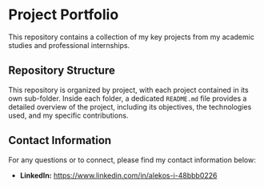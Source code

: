 # Project Portfolio

This repository contains a collection of my key projects from my academic studies and professional internships. 

## Repository Structure

This repository is organized by project, with each project contained in its own sub-folder. Inside each folder, a dedicated `README.md` file provides a detailed overview of the project, including its objectives, the technologies used, and my specific contributions.

## Contact Information

For any questions or to connect, please find my contact information below:

* **LinkedIn:** https://www.linkedin.com/in/alekos-i-48bbb0226